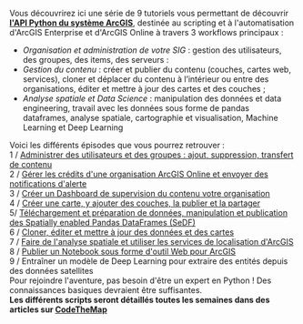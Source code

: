 Vous découvrirez ici une série de 9 tutoriels vous permettant de découvrir **[l'API Python du système ArcGIS](https://developers.arcgis.com/python/)**, destinée au scripting et à l'automatisation d'ArcGIS Enterprise et d'ArcGIS Online à travers 3 workflows principaux :  
+ *Organisation et administration de votre SIG* : gestion des utilisateurs, des groupes, des items, des serveurs :
+ *Gestion du contenu* : créer et publier du contenu (couches, cartes web, services), cloner et déplacer du contenu à l’intérieur ou entre des organisations, éditer et mettre à jour des cartes et des couches ;
+ *Analyse spatiale et Data Science* : manipulation des données et data engineering, travail avec les données sous forme de pandas dataframes, analyse spatiale, cartographie et visualisation, Machine Learning et Deep Learning  

Voici les différents épisodes que vous pourrez retrouver :  
1 / [Administrer des utilisateurs et des groupes : ajout, suppression, transfert de contenu](https://github.com/JapaLenos/Python-in-ArcGIS/tree/main/Prise-en-main-API-Python/Tuto1-admin-utilisateurs-groupes)   
2 / [Gérer les crédits d'une organisation ArcGIS Online et envoyer des notifications d'alerte](https://github.com/JapaLenos/Python-in-ArcGIS/tree/main/Prise-en-main-API-Python/Tuto2-admin-credits-notifications-tasks)  
3 / [Créer un Dashboard de supervision du contenu votre organisation](https://github.com/JapaLenos/Python-in-ArcGIS/tree/main/Prise-en-main-API-Python/Tuto3-admin-metriques-dashboard-supervision)  
4 / [Créer une carte, y ajouter des couches, la publier et la partager](https://github.com/JapaLenos/Python-in-ArcGIS/tree/main/Prise-en-main-API-Python/Tuto4-contenu-creation-publication-carte)  
5/  [Téléchargement et préparation de données, manipulation et publication des Spatially enabled Pandas DataFrames (SeDF)](https://github.com/JapaLenos/Python-in-ArcGIS/tree/main/Prise-en-main-API-Python/Tuto5-contenu-preparation-donnees-sedf)  
6 / [Cloner, éditer et mettre à jour des données et des cartes](https://github.com/JapaLenos/Python-in-ArcGIS/tree/main/Prise-en-main-API-Python/Tuto6-contenu-clonage-miseajour-donnees)   
7 / [Faire de l'analyse spatiale et utiliser les services de localisation d'ArcGIS](https://github.com/JapaLenos/Python-in-ArcGIS/tree/main/Prise-en-main-API-Python/Tuto7-analyse-services-localisation)  
8 / [Publier un Notebook sous forme d'outil Web pour ArcGIS](https://github.com/JapaLenos/Python-in-ArcGIS/tree/main/Prise-en-main-API-Python/Tuto8-analyse-publication-webtool-notebook)  
9 / Entraîner un modèle de Deep Learning pour extraire des entités depuis des données satellites  
Pour rejoindre l'aventure, pas besoin d'être un expert en Python ! Des connaissances basiques devraient être suffisantes.  
**Les différents scripts seront détaillés toutes les semaines dans des articles sur [CodeTheMap](https://codethemap.fr)**
